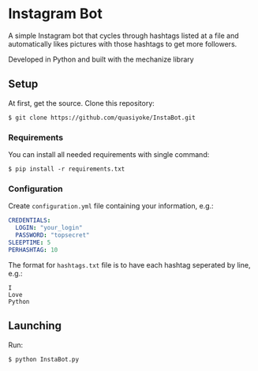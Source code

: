 # Instagram Bot

A simple Instagram bot that cycles through hashtags listed at a file and automatically likes pictures with those hashtags to get more followers.

Developed in Python and built with the mechanize library

## Setup

At first, get the source. Clone this repository:

    $ git clone https://github.com/quasiyoke/InstaBot.git

### Requirements

You can install all needed requirements with single command:

    $ pip install -r requirements.txt

### Configuration

Create `configuration.yml` file containing your information, e.g.:

```yaml
CREDENTIALS:
  LOGIN: "your_login"
  PASSWORD: "topsecret"
SLEEPTIME: 5
PERHASHTAG: 10
```

The format for `hashtags.txt` file is to have each hashtag seperated by line, e.g.:

```
I
Love
Python
```
## Launching

Run:

    $ python InstaBot.py

